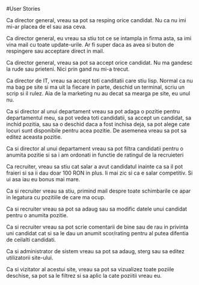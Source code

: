 #User Stories

Ca director general, vreau sa pot sa resping orice candidat. Nu ca nu imi mi-ar
placea de el sau asa ceva.

Ca director general, eu vreau sa stiu tot ce se intampla in firma asta, sa imi
vina mail cu toate update-urile. Ar fi super daca as avea si buton de
respingere sau acceptare direct in mail.

Ca director general, vreau sa pot sa accept orice candidat. Nu ma gandesc la
rude sau prieteni. Nici prin gand nu mi-a trecut.

Ca director de IT, vreau sa accept toti canditatii care stiu lisp. Normal ca nu
ma bag pe site si ma uit la fiecare in parte, deschid un terminal, scriu un 
scrip si il rulez. Aia de la marketing nu au decat sa mearga pe site, eu unul
nu.

Ca si director al unui departament vreau sa pot adaga o pozitie pentru departamentul meu, sa pot vedea toti candidatii, sa accept un candidat, sa inchid pozitia, sau sa o deschid daca a fost inchisa deja, sa pot alege cate locuri sunt disponibile pentru acea pozitie. De asemenea vreau sa pot sa editez aceasta pozitie.

Ca si director al unui departament vreau sa pot filtra candidatii pentru o anumita pozitie si sa i am ordonati in functie de ratingul de la recruieteri

Ca recruiter, vreau sa stiu cat salar a avut candidatul inainte ca sa il pot
fraieri si sa ii dau doar 100 RON in plus. Ii mai zic si ca e salar competitiv.
Si ui asa iau eu bonus mai mare.

Ca si recruiter vreau sa stiu, primind mail despre toate schimbarile ce apar in legatura cu pozitiile de care ma ocup.

Ca si recruiter vreau sa pot sa adaug sau sa modific datele unui candidat pentru o anumita pozitie.

Ca si recruiter vreau sa pot scrie comentarii de bine sau de rau in privinta uni candidat cat si sa le dau un anumit scor/rating pentru al putea difentia de ceilalti candidati.

Ca si administrator de sistem vreau sa pot sa adaug, sterg sau sa editez utilizatorii site-ului.

Ca si vizitator al acestui site, vreau sa pot sa vizualizez toate poziile deschise, sa pot sa le filtrez si sa aplic la cate poziitii vreau eu.
